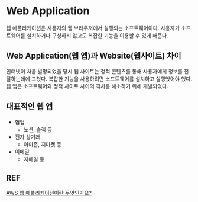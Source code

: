 # Web Application

웹 애플리케이션은 사용자의 웹 브라우저에서 실행되는 소프트웨어이다. 사용자가 소프트웨어를 설치하거나 구성하지 않고도 복잡한 기능을 이용할 수 있게 해준다.

## Web Application(웹 앱)과 Website(웹사이트) 차이

인터넷이 처음 발명되었을 당시 웹 사이트는 정적 콘텐츠를 통해 사용자에게 정보를 전달하는데에 그쳤다. 복잡한 기능을 사용하려면 소프트웨어를 설치하고 실행했어야 했다.
웹 앱은 소프트웨어와 정적 사이트 사이의 격차를 해소하기 위해 개발되었다.

## 대표적인 웹 앱

- 협업
  - 노션, 슬랙 등
- 전자 상거래
  - 아마존, 지마켓 등
- 이메일
  - 지메일 등

## REF

[AWS 웹 애플리케이션이란 무엇인가요?](https://aws.amazon.com/ko/what-is/web-application/)
